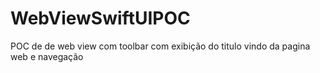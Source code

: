 # WebViewSwiftUIPOC

POC de de web view com toolbar com exibição do titulo vindo da pagina web e navegação
